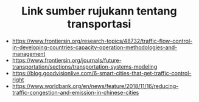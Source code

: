 <h1 align="center">Link sumber rujukann tentang transportasi</h1>

- https://www.frontiersin.org/research-topics/48732/traffic-flow-control-in-developing-countries-capacity-operation-methodologies-and-management
- https://www.frontiersin.org/journals/future-transportation/sections/transportation-systems-modeling
- https://blog.goodvisionlive.com/6-smart-cities-that-get-traffic-control-right
- https://www.worldbank.org/en/news/feature/2018/11/16/reducing-traffic-congestion-and-emission-in-chinese-cities
